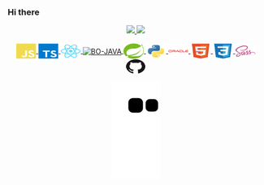 ### Hi there 

<div align="center">
  <a href="https://github.com/KennetSanchez">
  <img height="180em" src="https://github-readme-stats.vercel.app/api?username=KennetSanchez&show_icons=true&theme=gruvbox&include_all_commits=true&count_private=true"/>
  <img height="180em" src="https://github-readme-stats.vercel.app/api/top-langs/?username=KennetSanchez&layout=compact&langs_count=7&theme=gruvbox"/>
</div>
<div align="center" style="display: inline_block"><br>
  <img align="center" alt="BO-Js" height="30" width="40" src="https://raw.githubusercontent.com/devicons/devicon/master/icons/javascript/javascript-plain.svg">
  <img align="center" alt="BO-Ts" height="30" width="40" src="https://github.com/devicons/devicon/blob/master/icons/typescript/typescript-original.svg">
  <img align="center" alt="BO-React" height="30" width="40" src="https://raw.githubusercontent.com/devicons/devicon/master/icons/react/react-original.svg">
  <img align="center" alt="BO-JAVA" height="30" width="40" src="https://www.vectorlogo.zone/logos/java/java-icon.svg">
  <img align="center" alt="BO-Spring" height="30" width="40" src="https://github.com/devicons/devicon/blob/master/icons/spring/spring-original.svg">
  <img align="center" alt="BO-PYTHON" height="30" width="40" src="https://github.com/devicons/devicon/blob/master/icons/python/python-original.svg">
  <img align="center" alt="BO-SQL" height="30" width="40" src="https://github.com/devicons/devicon/blob/master/icons/oracle/oracle-original.svg">
  
  <img align="center" alt="BO-HTML" height="30" width="40" src="https://raw.githubusercontent.com/devicons/devicon/master/icons/html5/html5-original.svg">
  <img align="center" alt="BO-CSS" height="30" width="40" src="https://raw.githubusercontent.com/devicons/devicon/master/icons/css3/css3-original.svg">
  <img align="center" alt="BO-SASS" height="30" width="40" src="https://github.com/devicons/devicon/blob/master/icons/sass/sass-original.svg">
  <img align="center" alt="BO-GITHUB" height="30" width="40" src="https://github.com/devicons/devicon/blob/master/icons/github/github-original.svg">
  
  
  ![Snake animation](https://github.com/rafaballerini/rafaballerini/blob/output/github-contribution-grid-snake.svg)
 
</div>
